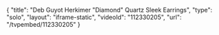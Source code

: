{
    "title": "Deb Guyot  Herkimer \"Diamond\" Quartz Sleek Earrings",
    "type": "solo",
    "layout": "iframe-static",
    "videoId": "112330205",
    "url": "\/tvpembed\/112330205"
}